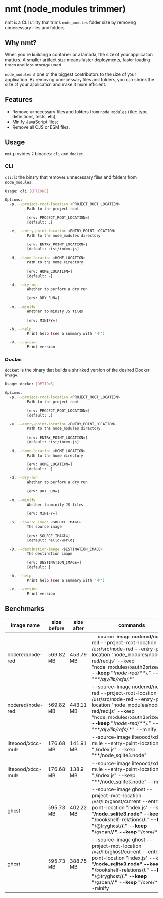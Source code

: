 # nmt (node_modules trimmer)

nmt is a CLI utility that trims `node_modules` folder size by removing unnecessary files and folders.

## Why nmt?

When you're building a container or a lambda, the size of your application matters. A smaller artifact size means faster deployments, faster loading times and less storage used.

`node_modules` is one of the biggest contributors to the size of your application. By removing unnecessary files and folders, you can shrink the size of your application and make it more efficient.

## Features

* Remove unnecessary files and folders from `node_modules` (like: type definitions, tests, etc);
* Minify JavaScript files;
* Remove all CJS or ESM files.

## Usage

`nmt` provides 2 binaries: `cli` and `docker`.

### CLI

`cli`: is the binary that removes unnecessary files and folders from `node_modules`.

```bash
Usage: cli [OPTIONS]

Options:
  -p, --project-root-location <PROJECT_ROOT_LOCATION>
          Path to the project root
          
          [env: PROJECT_ROOT_LOCATION=]
          [default: .]

  -e, --entry-point-location <ENTRY_POINT_LOCATION>
          Path to the node_modules directory
          
          [env: ENTRY_POINT_LOCATION=]
          [default: dist/index.js]

  -H, --home-location <HOME_LOCATION>
          Path to the home directory
          
          [env: HOME_LOCATION=]
          [default: ~]

  -d, --dry-run
          Whether to perform a dry run
          
          [env: DRY_RUN=]

  -m, --minify
          Whether to minify JS files
          
          [env: MINIFY=]

  -h, --help
          Print help (see a summary with '-h')

  -V, --version
          Print version
```

### Docker

`docker`: is the binary that builds a shrinked version of the desired Docker image.


```bash
Usage: docker [OPTIONS]

Options:
  -p, --project-root-location <PROJECT_ROOT_LOCATION>
          Path to the project root
          
          [env: PROJECT_ROOT_LOCATION=]
          [default: .]

  -e, --entry-point-location <ENTRY_POINT_LOCATION>
          Path to the node_modules directory
          
          [env: ENTRY_POINT_LOCATION=]
          [default: dist/index.js]

  -H, --home-location <HOME_LOCATION>
          Path to the home directory
          
          [env: HOME_LOCATION=]
          [default: ~]

  -d, --dry-run
          Whether to perform a dry run
          
          [env: DRY_RUN=]

  -m, --minify
          Whether to minify JS files
          
          [env: MINIFY=]

  -s, --source-image <SOURCE_IMAGE>
          The source image
          
          [env: SOURCE_IMAGE=]
          [default: hello-world]

  -D, --destination-image <DESTINATION_IMAGE>
          The destination image
          
          [env: DESTINATION_IMAGE=]
          [default: ]

  -h, --help
          Print help (see a summary with '-h')

  -V, --version
          Print version
```

## Benchmarks

| image name         | size before | size after | commands                                                                                                                     |
| ------------------ | ----------- | ---------- | ---------------------------------------------------------------------------------------------------------------------------- |
| nodered/node-red   | 569.82 MB   | 453.79 MB  | --source-image nodered/node-red --project-root-location /usr/src/node-red --entry-point-location "node_modules/node-red/red.js" --keep "node_modules/oauth2orize/lib/**/*.*" --keep "**/*node-red/**/*.*" --keep "**/ajv/lib/refs/*.*"      |
| nodered/node-red   | 569.82 MB   | 443.11 MB  | --source-image nodered/node-red --project-root-location /usr/src/node-red --entry-point-location "node_modules/node-red/red.js" --keep "node_modules/oauth2orize/lib/**/*.*" --keep "**/*node-red/**/*.*" --keep "**/ajv/lib/refs/*.*" --minify |
| ilteoood/xdcc-mule | 176.68 MB   | 141.91 MB  | --source-image ilteoood/xdcc-mule --entry-point-location "./index.js" --keep "**/node_sqlite3.node"
| ilteoood/xdcc-mule | 176.68 MB   | 138.9 MB  | --source-image ilteoood/xdcc-mule --entry-point-location "./index.js" --keep "**/node_sqlite3.node" --minify
| ghost | 595.73 MB | 402.22 MB | --source-image ghost --project-root-location /var/lib/ghost/current --entry-point-location "index.js" --keep "**/node_sqlite3.node" --keep "**/bookshelf-relations/**/*.*" --keep "**/@tryghost/**/*.*" --keep "**/gscan/**/*.*" --keep "**/core/**/*.*"
| ghost | 595.73 MB | 388.75 MB | --source-image ghost --project-root-location /var/lib/ghost/current --entry-point-location "index.js" --keep "**/node_sqlite3.node" --keep "**/bookshelf-relations/**/*.*" --keep "**/@tryghost/**/*.*" --keep "**/gscan/**/*.*" --keep "**/core/**/*.*" --minify